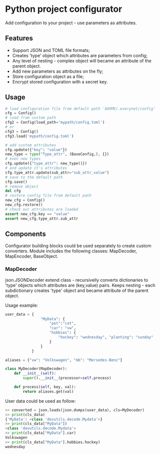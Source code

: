 # Python project configurator

Add configuration to your project - use parameters as attributes. 

## Features

- Support JSON and TOML file formats;
- Creates 'type' object which attributes are parameters from config;
- Any level of nesting - complex object will became an attribute of the parent object.
- Add new parameters as attributes on the fly;
- Store configuration object as a file;
- Encrypt stored configuration with a secret key.

## Usage

```py
# load configuration file from default path '$HOME/.everynet/config'
cfg = Config()
# load from custom path
cfg2 = Config(load_path='mypath/config.toml')
# or
cfg3 = Config()
cfg3.load('mypath/config.toml')

# add custom attributes
cfg.update({"key": "value"})
new_type = type("Type_attr", (BaseConfig,), {})
# even new types
cfg.update({"type_attr": new_type()})
# and update it's attributes
cfg.type_attr.update(sub_attr="sub_attr_value")
# save to the default path
cfg.save()
# remove object 
del cfg
# restore config file from default path
new_cfg = Config()
new_cfg.restore()
# check our attributes are loaded
assert new_cfg.key == "value"
assert new_cfg.type_attr.sub_attr
```

## Components

Configurator building blocks could be used separately to create custom converters. Module includes the following classes: MapDecoder, MapEncoder, BaseObject.

### MapDecoder

json.JSONDecoder extend class - recursivelly converts dictionaries to 'type' objects which attributes are (key,value) pairs. Keeps nesting - each subdictionary creates 'type' object and became attribute of the parent object.

Usage example:

```py
user_data = {
                "MyData": {
                    "pet":"cat",
                    "car": "vw",
                    "hobbies": {
                        "hockey": "wednesday", "planting": "sunday"
                    }
                }
            }

aliases = {"vw": "Volkswagen", "mb": "Mersedes-Benz"}

class MyDecoder(MapDecoder):
    def __init__(self):
        super().__init__(processor=self.process)

    def process(self, key, val):
        return aliases.get(val)
```

User data could be used as follow:

```py
>> converted = json.loads(json.dumps(user_data), cls=MyDecoder)
>> print(cls_data)
{'MyData': <class 'devutils.decode.Mydata'>}
>> print(cls_data["MyData"])
<class 'devutils.decode.Mydata'>
>> print(cls_data["MyData"].car)
Volkswagen
>> print(cls_data["MyData"].hobbies.hockey)
wednesday
```
